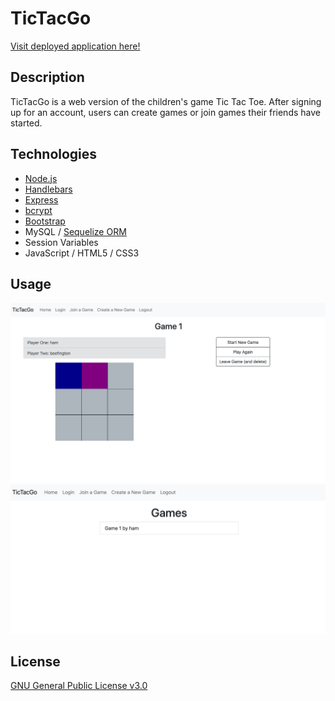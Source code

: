 # TicTacGo

[Visit deployed application here!](https://aqueous-retreat-32595.herokuapp.com/)

## Description

TicTacGo is a web version of the children's game Tic Tac Toe. After signing up for an account, users can create games or join games their friends have started. 

## Technologies

  - [Node.js](https://nodejs.org/en/)
  - [Handlebars](https://handlebarsjs.com/)
  - [Express](https://expressjs.com/)
  - [bcrypt](https://www.npmjs.com/package/bcrypt)
  - [Bootstrap](https://getbootstrap.com/)
  - MySQL / [Sequelize ORM](https://sequelize.org/)
  - Session Variables
  - JavaScript / HTML5 / CSS3

## Usage

  ![](./screenshots/gameboard.png?raw=true)
  ![](./screenshots/games.png?raw=true)

## License
  [GNU General Public License v3.0](./LICENSE)